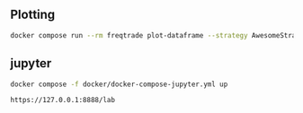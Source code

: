 ## Plotting
```bash
docker compose run --rm freqtrade plot-dataframe --strategy AwesomeStrategy -p BTC/ETH --timerange=20180801-20180805
```
## jupyter
```bash
docker compose -f docker/docker-compose-jupyter.yml up
```
`https://127.0.0.1:8888/lab`